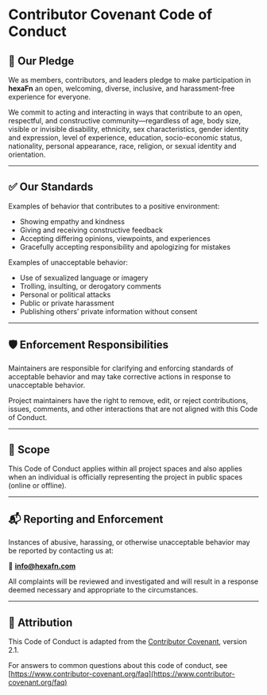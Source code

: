 <!--
SPDX-FileCopyrightText: 2025 Hüsamettin Arabacı
SPDX-License-Identifier: MIT
-->

# Contributor Covenant Code of Conduct

## 📜 Our Pledge

We as members, contributors, and leaders pledge to make participation in **hexaFn** an open, welcoming, diverse, inclusive, and harassment-free experience for everyone.

We commit to acting and interacting in ways that contribute to an open, respectful, and constructive community—regardless of age, body size, visible or invisible disability, ethnicity, sex characteristics, gender identity and expression, level of experience, education, socio-economic status, nationality, personal appearance, race, religion, or sexual identity and orientation.

---

## ✅ Our Standards

Examples of behavior that contributes to a positive environment:
- Showing empathy and kindness
- Giving and receiving constructive feedback
- Accepting differing opinions, viewpoints, and experiences
- Gracefully accepting responsibility and apologizing for mistakes

Examples of unacceptable behavior:
- Use of sexualized language or imagery
- Trolling, insulting, or derogatory comments
- Personal or political attacks
- Public or private harassment
- Publishing others’ private information without consent

---

## 🛡️ Enforcement Responsibilities

Maintainers are responsible for clarifying and enforcing standards of acceptable behavior and may take corrective actions in response to unacceptable behavior.

Project maintainers have the right to remove, edit, or reject contributions, issues, comments, and other interactions that are not aligned with this Code of Conduct.

---

## 📣 Scope

This Code of Conduct applies within all project spaces and also applies when an individual is officially representing the project in public spaces (online or offline).

---

## 📬 Reporting and Enforcement

Instances of abusive, harassing, or otherwise unacceptable behavior may be reported by contacting us at:

📧 **info@hexafn.com**

All complaints will be reviewed and investigated and will result in a response deemed necessary and appropriate to the circumstances.

---

## 📄 Attribution

This Code of Conduct is adapted from the [Contributor Covenant](https://www.contributor-covenant.org), version 2.1.

For answers to common questions about this code of conduct, see [https://www.contributor-covenant.org/faq](https://www.contributor-covenant.org/faq)
